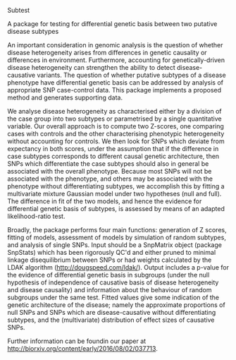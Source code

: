 Subtest

A package for testing for differential genetic basis between two putative disease subtypes

An important consideration in genomic analysis is the question of whether disease heterogeneity arises from differences in genetic causality or differences in environment. Furthermore, accounting for genetically-driven disease heterogeneity can strengthen the ability to detect disease-causative variants. The question of whether putative subtypes of a disease phenotype have differential genetic basis can be addressed by analysis of appropriate SNP case-control data. This package implements a proposed method and generates supporting data.

We analyse disease heterogeneity as characterised either by a division of the case group into two subtypes or parametrised by a single quantitative variable. Our overall approach is to compute two Z-scores, one comparing cases with controls and the other characterising phenotypic heterogeneity without accounting for controls. We then look for SNPs which deviate from expectancy in both scores, under the assumption that if the difference in case subtypes corresponds to different causal genetic architecture, then SNPs which differentiate the case subtypes should also in general be associated with the overall phenotype. Because most SNPs will not be associated with the phenotype, and others may be associated with the phenotype without differentiating subtypes, we accomplish this by fitting a multivariate mixture Gaussian model under two hypotheses (null and full). The difference in fit of the two models, and hence the evidence for differential genetic basis of subtypes, is assessed by means of an adapted likelihood-ratio test.

Broadly, the package performs four main functions: generation of Z scores, fitting of models, assessment of models by simulation of random subtypes, and analysis of single SNPs. Input should be a SnpMatrix object (package SnpStats) which has been rigorously QC'd and either pruned to minimal linkage disequilibrium between SNPs or had weights calculated by the LDAK algorithm (http://dougspeed.com/ldak/). Output includes a p-value for the evidence of differential genetic basis in subgroups (under the null hypothesis of independence of causative basis of disease heterogeneity and disease causality) and information about the behaviour of random subgroups under the same test. Fitted values give some indication of the genetic architecture of the disease; namely the approximate proportions of null SNPs and SNPs which are disease-causative without differentiating subtypes, and the (multivariate) distribution of effect sizes of causative SNPs.

Further information can be foundin our paper at http://biorxiv.org/content/early/2016/08/02/037713.
